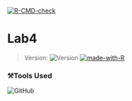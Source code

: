 <!-- badges: start -->
  [![R-CMD-check](https://github.com/bboyect/Lab4/actions/workflows/R-CMD-check.yaml/badge.svg)](https://github.com/bboyect/Lab4/actions/workflows/R-CMD-check.yaml)
  <!-- badges: end -->
# Lab4
> Version:
<img alt="Version" src="https://img.shields.io/amo/v/W?label=Version&logo=R&logoColor=yellow"></a>
[![made-with-R](https://img.shields.io/badge/Made%20with-R-1f425f.svg)](https://www.r-project.org/)


### ⚒️Tools Used
<img alt="GitHub" src="https://img.shields.io/badge/Github--edr?style=plastic&logo=github&?logoColor=red&logoWidth=20&color=inactive"></a>
